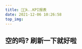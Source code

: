 ```yaml
---
title: 😶‍🌫️k..KPI报表
date: 2021-12-06 10:26:58
top_img:
---
```


<!--
 * @?: *********************************************************************
 * @Author: Weidows
 * @LastEditors: Weidows
 * @LastEditTime: 2021-12-06 11:33:24
 * @FilePath: \Blog-private\source\tags\charts.md
 * @Description:
 * @!: *********************************************************************
-->

## 空的吗? 刷新一下就好啦

<div id="posts-calendar"></div>
<div id="posts-chart"></div>
<!-- "data-length" = how many tags to show, default 10 -->
<div id="tags-chart" data-length="10"></div>
<div id="categories-chart"></div>
<div id="categories-radar"></div>
<script> setTimeOut('location.reload();', 10); </script>
